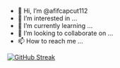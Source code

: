 - 👋 Hi, I’m @afifcapcut112
- 👀 I’m interested in ...
- 🌱 I’m currently learning ...
- 💞️ I’m looking to collaborate on ...
- 📫 How to reach me ...

[![GitHub Streak](https://github-readme-streak-stats.herokuapp.com/?user=afifcapcut112&theme=dark)](https://github.com/DenverCoder1/github-readme-streak-stats)
<!---
afifcapcut112/afifcapcut112 is a ✨ special ✨ repository because its `README.md` (this file) appears on your GitHub profile.
You can click the Preview link to take a look at your changes.
--->
